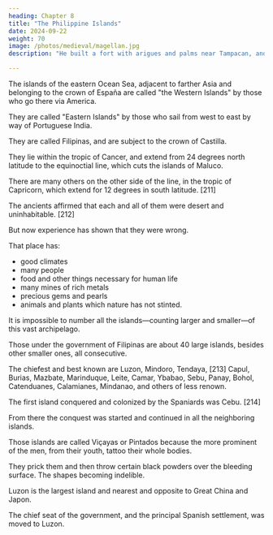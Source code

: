 ```yaml
---
heading: Chapter 8
title: "The Philippine Islands"
date: 2024-09-22
weight: 70
image: /photos/medieval/magellan.jpg
description: "He built a fort with arigues and palms near Tampacan, and founded a Spanish settlement which he named Murcia"

---
```



The islands of the eastern Ocean Sea, adjacent to farther Asia and belonging to the crown of España are called "the Western Islands" by those who go there via America. 

<!--  navigate thither by way of the demarcation of Castilla and Castilla's seas and lands of America, 

 for from the time that one leaves España, he sails in the course of the sun from east to west, until he reaches them.  -->

They are called "Eastern Islands" by those who sail from west to east by way of Portuguese India.

<!-- each of them circumscribing the world by voyaging in opposite directions, until they meet at these islands, which are numerous and of varying size;  -->

They are called Filipinas, and are subject to the crown of Castilla. 

They lie within the tropic of Cancer, and extend from 24 degrees north latitude to the equinoctial line, which cuts the islands of Maluco.

There are many others on the other side of the line, in the tropic of Capricorn, which extend for 12 degrees in south latitude. [211] 

The ancients affirmed that each and all of them were desert and uninhabitable. [212]

But now experience has shown that they were wrong. 

That place has:
- good climates
- many people
- food and other things necessary for human life 
- many mines of rich metals
- precious gems and pearls
- animals and plants which nature has not stinted.

It is impossible to number all the islands—counting larger and smaller—of this vast archipelago.

Those under the government of Filipinas are about 40 large islands, besides other smaller ones, all consecutive. 

The chiefest and best known are Luzon, Mindoro, Tendaya, [213] Capul, Burias, Mazbate, Marinduque, Leite, Camar, Ybabao, Sebu, Panay, Bohol, Catenduanes, Calamianes, Mindanao, and others of less renown.

The first island conquered and colonized by the Spaniards was Cebu. [214] 

From there the conquest was started and continued in all the neighboring islands.

Those islands are called Viçayas or Pintados because the more prominent of the men, from their youth, tattoo their whole bodies.

They prick them and then throw certain black powders over the bleeding surface. The shapes becoming indelible.

Luzon is the largest island and nearest and opposite to Great China and Japon.

The chief seat of the government, and the principal Spanish settlement, was moved to Luzon.

<!-- —I shall treat of it first; for much that will be said of it is similar in the others, to each of whose particulars and distinctive details I shall pass in due time. -->


